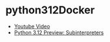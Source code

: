 # python312Docker

- [Youtube Video](https://www.youtube.com/watch?v=udHmeAmOlbI)
- [Python 3.12 Preview: Subinterpreters](https://realpython.com/python312-subinterpreters/)